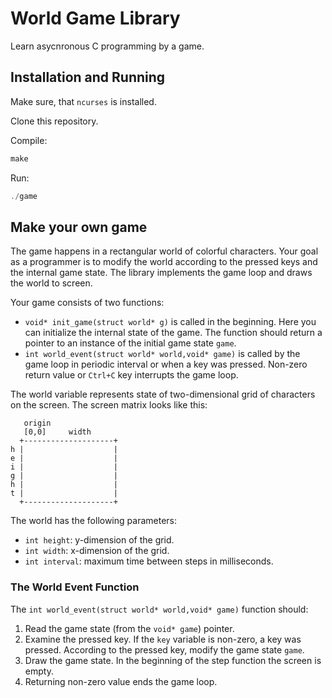 # World Game Library

Learn asycnronous C programming by a game.

## Installation and Running

Make sure, that `ncurses` is installed.

Clone this repository.

Compile:

```c
make
```
	
Run:

```c
./game
```

## Make your own game

The game happens in a rectangular world of colorful characters. 
Your goal as a programmer is to modify the world according to the pressed keys and the internal game state.
The library implements the game loop and draws the world to screen.

Your game consists of two functions:

- `void* init_game(struct world* g)` is called in the beginning. Here you can initialize the internal state of the game.
The function should return  a pointer to an instance of the initial game state `game`.
- `int world_event(struct world* world,void* game)`
is called by the game loop in periodic interval or when a key was pressed. Non-zero return value or `Ctrl+C` key interrupts the game loop.

The world variable represents state of two-dimensional grid of characters on the screen. The screen matrix looks like this:

```
   origin
   [0,0]     width
  +--------------------+
h |                    |
e |                    |
i |                    |
g |                    |
h |                    |
t |                    |
  +--------------------+
```

The world  has the following parameters:

- `int height`: y-dimension of the grid.
- `int width`: x-dimension of the grid.
- `int interval`: maximum time between steps in milliseconds.

### The World Event Function

The `int world_event(struct world* world,void* game)`
 function should:

1. Read the game state (from the `void* game`) pointer.
1. Examine the pressed key. If the `key` variable is non-zero, a key was pressed. According to the pressed key, modify the game state `game`.
1. Draw the game state. In the beginning of the step function the screen is empty.
1. Returning non-zero value ends the game loop. 

